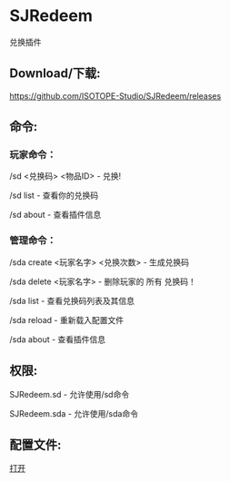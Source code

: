 # SJRedeem 
兑换插件

## Download/下载:
https://github.com/ISOTOPE-Studio/SJRedeem/releases

## 命令:
### 玩家命令：
/sd <兑换码> <物品ID> - 兑换!

/sd list - 查看你的兑换码

/sd about - 查看插件信息

### 管理命令：
/sda create <玩家名字> <兑换次数> - 生成兑换码

/sda delete <玩家名字> - 删除玩家的 所有 兑换码！

/sda list - 查看兑换码列表及其信息

/sda reload - 重新载入配置文件

/sda about - 查看插件信息

## 权限:
SJRedeem.sd - 允许使用/sd命令

SJRedeem.sda - 允许使用/sda命令

## 配置文件:
[打开](https://github.com/ISOTOPE-Studio/SJRedeem/blob/master/src/main/resources/config.yml)
